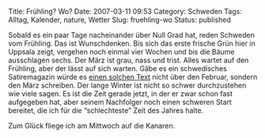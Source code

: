 Title: Frühling? Wo?
Date: 2007-03-11 09:53
Category: Schweden
Tags: Alltag, Kalender, nature, Wetter
Slug: fruehling-wo
Status: published

Sobald es ein paar Tage nacheinander über Null Grad hat, reden Schweden
vom Frühling. Das ist Wunschdenken. Bis sich das erste frische Grün hier
in Uppsala zeigt, vergehen noch einmal vier Wochen und bis die Bäume
ausschlagen sechs. Der März ist grau, nass und trist. Alles wartet auf
den Frühling, aber der lässt auf sich warten. Gäbe es ein schwedisches
Satiremagazin würde es [einen solchen
Text](http://www.titanic-magazin.de/173.html) nicht über den Februar,
sondern den März schreiben. Der lange Winter ist nicht so schwer
durchzustehen wie viele sagen. Es ist die Zeit gerade jetzt, in der er
zwar schon fast aufgegeben hat, aber seinem Nachfolger noch einen
schweren Start bereitet, die ich für die “schlechteste” Zeit des Jahres
halte.

Zum Glück fliege ich am Mittwoch auf die Kanaren.

